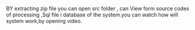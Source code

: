 BY extracting zip file you can open src folder , can View form source codes of processing ,Sql file i database of the system.you can watch how will system work,by opening video.

